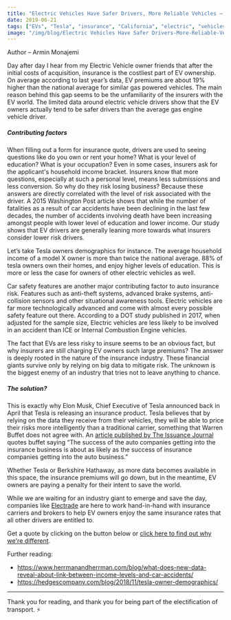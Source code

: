 ```yaml
---
title: "Electric Vehicles Have Safer Drivers, More Reliable Vehicles – Yet Higher Insurance Rates?"
date: 2019-06-21
tags: ["EVs", "Tesla", "insurance", "California", "electric", "vehicles"]
image: "/img/blog/Electric Vehicles Have Safer Drivers-More-Reliable-Vehicles-Yet-Higher-Insurance-Rates.jpg"
---
```

Author – Armin Monajemi

Day after day I hear from my Electric Vehicle owner friends that after the initial costs of acquisition, insurance is the costliest part of EV ownership. On average according to last year’s data, EV premiums are about 19% higher than the national average for similar gas powered vehicles. The main reason behind this gap seems to be the unfamiliarity of the insurers with the EV world. The limited data around electric vehicle drivers show that the EV owners actually tend to be safer drivers than the average gas engine vehicle driver. 

##### Contributing factors

When filling out a form for insurance quote, drivers are used to seeing questions like do you own or rent your home? What is your level of education? What is your occupation? Even in some cases, insurers ask for the applicant's household income bracket. Insurers know that more questions, especially at such a personal level, means less submissions and less conversion. So why do they risk losing business? Because these answers are directly correlated with the level of risk associated with the driver. A 2015 Washington Post article shows that while the number of fatalities as a result of car accidents have been declining in the last few decades, the number of accidents involving death have been increasing amongst people with lower level of education and lower income. Our study shows that EV drivers are generally leaning more towards what insurers consider lower risk drivers. 

Let’s take Tesla owners demographics for instance. The average household income of a model X owner is more than twice the national average. 88% of tesla owners own their homes, and enjoy higher levels of education. This is more or less the case for owners of other electric vehicles as well. 

Car safety features are another major contributing factor to auto insurance risk. Features such as anti-theft systems, advanced brake systems, anti-collision sensors and other situational awareness tools. Electric vehicles are far more technologically advanced and come with almost every possible safety feature out there. According to a DOT study published in 2017, when adjusted for the sample size, Electric vehicles are less likely to be involved in an accident than ICE or Internal Combustion Engine vehicles. 

The fact that EVs are less risky to insure seems to be an obvious fact, but why insurers are still charging EV owners such large premiums? The answer is deeply rooted in the nature of the insurance industry. These financial giants survive only by relying on big data to mitigate risk. The unknown is the biggest enemy of an industry that tries not to leave anything to chance. 

##### The solution?

This is exactly why Elon Musk, Chief Executive of Tesla announced back in April that Tesla is releasing an insurance product. Tesla believes that by relying on the data they receive from their vehicles, they will be able to price their risks more intelligently than a traditional carrier, something that Warren Buffet does not agree with. An [article published by The Issuance Journal](https://www.insurancejournal.com/news/national/2019/05/07/525562.htm) quotes buffet saying “The success of the auto companies getting into the insurance business is about as likely as the success of insurance companies getting into the auto business.” 

Whether Tesla or Berkshire Hathaway, as more data becomes available in this space, the insurance premiums will go down, but in the meantime, EV owners are paying a penalty for their intent to save the world. 

While we are waiting for an industry giant to emerge and save the day, companies like [Electrade](https://electrade.app) are here to work hand-in-hand with insurance carriers and brokers to help EV owners enjoy the same insurance rates that all other drivers are entitled to. 

Get a quote by clicking on the button below or [click here to find out why we're different](https://electrade.app).

Further reading: 

* https://www.herrmanandherrman.com/blog/what-does-new-data-reveal-about-link-between-income-levels-and-car-accidents/
* https://hedgescompany.com/blog/2018/11/tesla-owner-demographics/




-------

Thank you for reading, and thank you for being part of the electification of transport. ⚡️